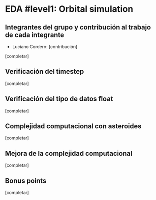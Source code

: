 # EDA #level1: Orbital simulation

## Integrantes del grupo y contribución al trabajo de cada integrante

* Luciano Cordero: [contribución]

[completar]

## Verificación del timestep

[completar]

## Verificación del tipo de datos float

[completar]

## Complejidad computacional con asteroides

[completar]

## Mejora de la complejidad computacional

[completar]

## Bonus points

[completar]
